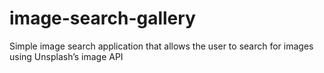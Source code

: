 # image-search-gallery
Simple image search application that allows the user to search for images using Unsplash’s image API

